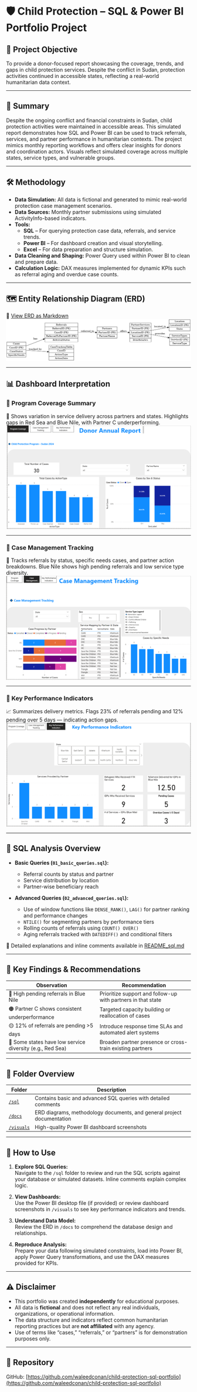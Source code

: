 # 🛡️ Child Protection – SQL & Power BI Portfolio Project

## 🎯 Project Objective

To provide a donor-focused report showcasing the coverage, trends, and gaps in child protection services. Despite the conflict in Sudan, protection activities continued in accessible states, reflecting a real-world humanitarian data context.

---

## 📝 Summary

Despite the ongoing conflict and financial constraints in Sudan, child protection activities were maintained in accessible areas. This simulated report demonstrates how SQL and Power BI can be used to track referrals, services, and partner performance in humanitarian contexts. The project mimics monthly reporting workflows and offers clear insights for donors and coordination actors. Visuals reflect simulated coverage across multiple states, service types, and vulnerable groups.

---

## 🛠️ Methodology

- **Data Simulation:** All data is fictional and generated to mimic real-world protection case management scenarios.
- **Data Sources:** Monthly partner submissions using simulated ActivityInfo-based indicators.
- **Tools:**
  - **SQL** – For querying protection case data, referrals, and service trends.
  - **Power BI** – For dashboard creation and visual storytelling.
  - **Excel** – For data preparation and structure simulation.
- **Data Cleaning and Shaping:** Power Query used within Power BI to clean and prepare data.
- **Calculation Logic:** DAX measures implemented for dynamic KPIs such as referral aging and overdue case counts.

---

## 🗺️ Entity Relationship Diagram (ERD)

📎 [View ERD as Markdown](https://github.com/waleedconan/child-protection-sql-portfolio/blob/main/docs/ERD.md)  
![ERD](https://raw.githubusercontent.com/waleedconan/child-protection-sql-portfolio/main/docs/child_protection_erd.png)

---

## 📊 Dashboard Interpretation

### 🔹 Program Coverage Summary  
🧭 Shows variation in service delivery across partners and states. Highlights gaps in Red Sea and Blue Nile, with Partner C underperforming.  
![Program Coverage](https://raw.githubusercontent.com/waleedconan/child-protection-sql-portfolio/main/visuals/v1%20Child%20Protection%20Donor%20Report%201.png)

---

### 🔹 Case Management Tracking  
📌 Tracks referrals by status, specific needs cases, and partner action breakdowns. Blue Nile shows high pending referrals and low service type diversity.  
![Case Management Tracking](https://raw.githubusercontent.com/waleedconan/child-protection-sql-portfolio/main/visuals/v2%20Case%20Management%20Tracking.png)

---

### 🔹 Key Performance Indicators  
📈 Summarizes delivery metrics. Flags 23% of referrals pending and 12% pending over 5 days — indicating action gaps.  
![KPIs](https://raw.githubusercontent.com/waleedconan/child-protection-sql-portfolio/main/visuals/v3%20KPIs.png)

---

## 🧮 SQL Analysis Overview

- **Basic Queries (`01_basic_queries.sql`):**  
  - Referral counts by status and partner  
  - Service distribution by location  
  - Partner-wise beneficiary reach  

- **Advanced Queries (`02_advanced_queries.sql`):**  
  - Use of window functions like `DENSE_RANK()`, `LAG()` for partner ranking and performance changes  
  - `NTILE()` for segmenting partners by performance tiers  
  - Rolling counts of referrals using `COUNT() OVER()`  
  - Aging referrals tracked with `DATEDIFF()` and conditional filters  

📄 Detailed explanations and inline comments available in [README_sql.md](https://github.com/waleedconan/child-protection-sql-portfolio/blob/main/sql/README_sql.md)

---

## 📌 Key Findings & Recommendations

| Observation | Recommendation |
|-------------|----------------|
| 🔴 High pending referrals in Blue Nile | Prioritize support and follow-up with partners in that state |
| 🟠 Partner C shows consistent underperformance | Targeted capacity building or reallocation of cases |
| 🟡 12% of referrals are pending >5 days | Introduce response time SLAs and automated alert systems |
| 🔵 Some states have low service diversity (e.g., Red Sea) | Broaden partner presence or cross-train existing partners |

---

## 📂 Folder Overview

| Folder | Description |
|--------|-------------|
| [`/sql`](sql/) | Contains basic and advanced SQL queries with detailed comments |
| [`/docs`](docs/) | ERD diagrams, methodology documents, and general project documentation |
| [`/visuals`](visuals/) | High-quality Power BI dashboard screenshots |

---

## 🚀 How to Use

1. **Explore SQL Queries:**  
   Navigate to the `/sql` folder to review and run the SQL scripts against your database or simulated datasets. Inline comments explain complex logic.

2. **View Dashboards:**  
   Use the Power BI desktop file (if provided) or review dashboard screenshots in `/visuals` to see key performance indicators and trends.

3. **Understand Data Model:**  
   Review the ERD in `/docs` to comprehend the database design and relationships.

4. **Reproduce Analysis:**  
   Prepare your data following simulated constraints, load into Power BI, apply Power Query transformations, and use the DAX measures provided for KPIs.

---

## ⚠️ Disclaimer

- This portfolio was created **independently** for educational purposes.  
- All data is **fictional** and does not reflect any real individuals, organizations, or operational information.  
- The data structure and indicators reflect common humanitarian reporting practices but are **not affiliated** with any agency.  
- Use of terms like “cases,” “referrals,” or “partners” is for demonstration purposes only.

---

## 🔗 Repository

GitHub: [https://github.com/waleedconan/child-protection-sql-portfolio](https://github.com/waleedconan/child-protection-sql-portfolio)

